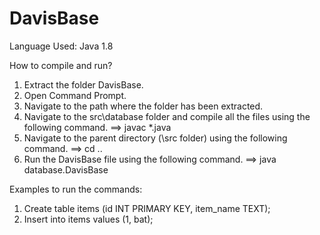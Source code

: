 # DavisBase

Language Used:
Java 1.8


How to compile and run?

1.	Extract the folder DavisBase.
2.	Open Command Prompt.
3.	Navigate to the path where the folder has been extracted.
4.	Navigate to the src\database folder and compile all the files using the following command.
==> javac *.java
5.	Navigate to the parent directory (\src folder) using the following command.
==> cd ..
6.	Run the DavisBase file using the following command.
==> java database.DavisBase

Examples to run the commands:

1) Create table items (id INT PRIMARY KEY, item_name TEXT);
2) Insert into items values (1, bat);



